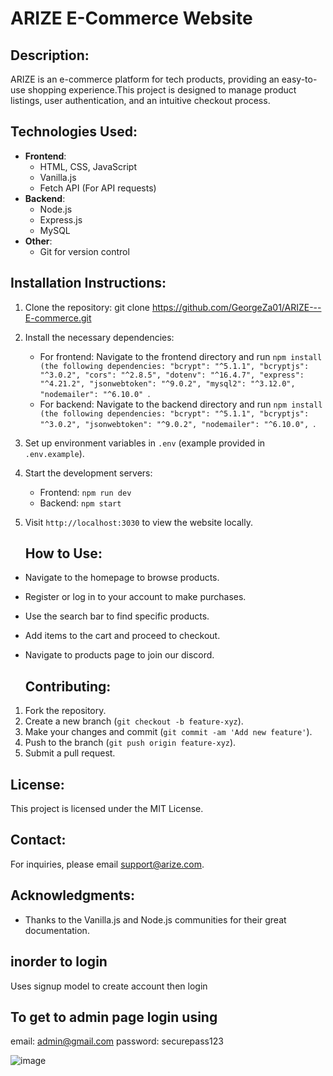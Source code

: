 # ARIZE E-Commerce Website

## Description:
ARIZE is an e-commerce platform for tech products, providing an easy-to-use shopping experience.This project is designed to manage product listings, user authentication, and an intuitive checkout process.

## Technologies Used:
- **Frontend**: 
  - HTML, CSS, JavaScript
  - Vanilla.js
  - Fetch API (For API requests)
- **Backend**: 
  - Node.js
  - Express.js
  - MySQL
- **Other**:
  - Git for version control
 
 ## Installation Instructions:
1. Clone the repository:
   git clone https://github.com/GeorgeZa01/ARIZE---E-commerce.git
2. Install the necessary dependencies:
   - For frontend: Navigate to the frontend directory and run `npm install (the following dependencies:
        "bcrypt": "^5.1.1",
        "bcryptjs": "^3.0.2",
        "cors": "^2.8.5",
        "dotenv": "^16.4.7",
        "express": "^4.21.2",
        "jsonwebtoken": "^9.0.2",
        "mysql2": "^3.12.0",
        "nodemailer": "^6.10.0"
     `.
   - For backend: Navigate to the backend directory and run `npm install (the following dependencies:
       "bcrypt": "^5.1.1",
      "bcryptjs": "^3.0.2",
      "jsonwebtoken": "^9.0.2",
      "nodemailer": "^6.10.0",
  `.
3. Set up environment variables in `.env` (example provided in `.env.example`).
4. Start the development servers:
   - Frontend: `npm run dev`
   - Backend: `npm start`
5. Visit `http://localhost:3030` to view the website locally.

   ## How to Use:
- Navigate to the homepage to browse products.
- Register or log in to your account to make purchases.
- Use the search bar to find specific products.
- Add items to the cart and proceed to checkout.
- Navigate to products page to join our discord.

  ## Contributing:
1. Fork the repository.
2. Create a new branch (`git checkout -b feature-xyz`).
3. Make your changes and commit (`git commit -am 'Add new feature'`).
4. Push to the branch (`git push origin feature-xyz`).
5. Submit a pull request.

  ## License:
This project is licensed under the MIT License.

## Contact:
For inquiries, please email support@arize.com.

## Acknowledgments:
- Thanks to the Vanilla.js and Node.js communities for their great documentation.

## inorder to login
Uses signup model to create account then login

## To get to admin page login using 
email: admin@gmail.com 
password: securepass123


![image](https://github.com/user-attachments/assets/82e8c504-c76b-4d5f-9aa7-b1342f91b918)

